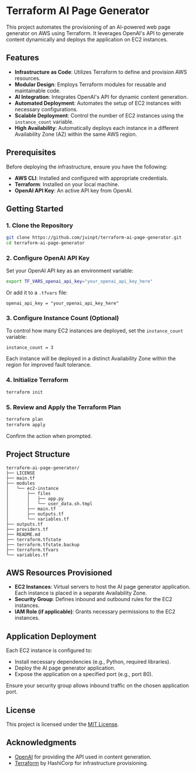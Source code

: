 
# Terraform AI Page Generator

This project automates the provisioning of an AI-powered web page generator on AWS using Terraform. It leverages OpenAI's API to generate content dynamically and deploys the application on EC2 instances.

## Features

- **Infrastructure as Code**: Utilizes Terraform to define and provision AWS resources.
- **Modular Design**: Employs Terraform modules for reusable and maintainable code.
- **AI Integration**: Integrates OpenAI's API for dynamic content generation.
- **Automated Deployment**: Automates the setup of EC2 instances with necessary configurations.
- **Scalable Deployment**: Control the number of EC2 instances using the `instance_count` variable.
- **High Availability**: Automatically deploys each instance in a different Availability Zone (AZ) within the same AWS region.

## Prerequisites

Before deploying the infrastructure, ensure you have the following:

- **AWS CLI**: Installed and configured with appropriate credentials.
- **Terraform**: Installed on your local machine.
- **OpenAI API Key**: An active API key from OpenAI.

## Getting Started

### 1. Clone the Repository

```bash
git clone https://github.com/juinpt/terraform-ai-page-generator.git
cd terraform-ai-page-generator
```

### 2. Configure OpenAI API Key

Set your OpenAI API key as an environment variable:

```bash
export TF_VARS_openai_api_key="your_openai_api_key_here"
```

Or add it to a `.tfvars` file:

```hcl
openai_api_key = "your_openai_api_key_here"
```

### 3. Configure Instance Count (Optional)

To control how many EC2 instances are deployed, set the `instance_count` variable:

```hcl
instance_count = 3
```

Each instance will be deployed in a distinct Availability Zone within the region for improved fault tolerance.

### 4. Initialize Terraform

```bash
terraform init
```

### 5. Review and Apply the Terraform Plan

```bash
terraform plan
terraform apply
```

Confirm the action when prompted.

## Project Structure

```
terraform-ai-page-generator/
├── LICENSE
├── main.tf
├── modules
│   └── ec2-instance
│       ├── files
│       │   ├── app.py
│       │   └── user_data.sh.tmpl
│       ├── main.tf
│       ├── outputs.tf
│       └── variables.tf
├── outputs.tf
├── providers.tf
├── README.md
├── terraform.tfstate
├── terraform.tfstate.backup
├── terraform.tfvars
└── variables.tf
```

## AWS Resources Provisioned

- **EC2 Instances**: Virtual servers to host the AI page generator application. Each instance is placed in a separate Availability Zone.
- **Security Group**: Defines inbound and outbound rules for the EC2 instances.
- **IAM Role (if applicable)**: Grants necessary permissions to the EC2 instances.

## Application Deployment

Each EC2 instance is configured to:

- Install necessary dependencies (e.g., Python, required libraries).
- Deploy the AI page generator application.
- Expose the application on a specified port (e.g., port 80).

Ensure your security group allows inbound traffic on the chosen application port.

## License

This project is licensed under the [MIT License](LICENSE).

## Acknowledgments

- [OpenAI](https://openai.com/) for providing the API used in content generation.
- [Terraform](https://www.terraform.io/) by HashiCorp for infrastructure provisioning.
